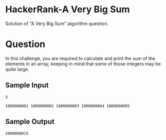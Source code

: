 # HackerRank-A Very Big Sum
Solution of "A Very Big Sum" algorithm question.

# Question

In this challenge, you are required to calculate and print the sum of the elements in an array, keeping in mind that some of those integers may be quite large.



## Sample Input
```
5

1000000001 1000000002 1000000003 1000000004 1000000005
```

## Sample Output
```
5000000015
```

